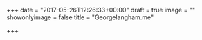 +++
date = "2017-05-26T12:26:33+00:00"
draft = true
image = ""
showonlyimage = false
title = "Georgelangham.me"

+++
